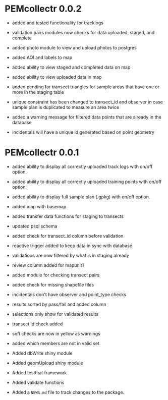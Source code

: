 # PEMcollectr 0.0.2

* added and tested functionality for tracklogs

* validation pairs modules now checks for data uploaded, staged, and complete

* added photo module to view and upload photos to postgres

* added AOI and labels to map

* added ability to view staged and completed data on map

* added ability to view uploaded data in map

* added pending for transect triangles for sample areas that have one or 
more in the staging table

* unique constraint has been changed to transect_id and observer in case 
sample plan is duplicated to measure an area twice

* added a warning message for filtered data points that are already in the 
database

* incidentals will have a unique id generated based on point geometry

# PEMcollectr 0.0.1

* added ability to display all correctly uploaded track logs
with on/off option.

* added ability to display all correctly uploaded training points 
with on/off option.

* added ability to display full sample plan (.gpkg) with on/off option.

* added map with basemap

* added transfer data functions for staging to transects

* updated psql schema

* added check for transect_id column before validation

* reactive trigger added to keep data in sync with database

* validations are now filtered by what is in staging already

* review column added for mapunit1

* added module for checking transect pairs

* added check for missing shapefile files

* incidentals don't have observer and point_type checks

* results sorted by pass/fail and added column

* selections only show for validated results

* transect id check added

* soft checks are now in yellow as warnings

* added which members are not in valid set

* Added dbWrite shiny module

* Added geomUpload shiny module

* Added testthat framework

* Added validate functions

* Added a `NEWS.md` file to track changes to the package.
